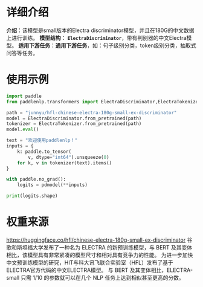 # 详细介绍
**介绍**：该模型是small版本的Electra discriminator模型，并且在180G的中文数据上进行训练。
**模型结构**： **`ElectraDiscriminator`**，带有判别器的中文Electra模型。
**适用下游任务**：**通用下游任务**，如：句子级别分类，token级别分类，抽取式问答等任务。

# 使用示例

```python
import paddle
from paddlenlp.transformers import ElectraDiscriminator,ElectraTokenizer

path = "junnyu/hfl-chinese-electra-180g-small-ex-discriminator"
model = ElectraDiscriminator.from_pretrained(path)
tokenizer = ElectraTokenizer.from_pretrained(path)
model.eval()

text = "欢迎使用paddlenlp！"
inputs = {
    k: paddle.to_tensor(
        v, dtype="int64").unsqueeze(0)
    for k, v in tokenizer(text).items()
}

with paddle.no_grad():
    logits = pdmodel(**inputs)

print(logits.shape)

```

# 权重来源

https://huggingface.co/hfl/chinese-electra-180g-small-ex-discriminator
谷歌和斯坦福大学发布了一种名为 ELECTRA 的新预训练模型，与 BERT 及其变体相比，该模型具有非常紧凑的模型尺寸和相对具有竞争力的性能。 为进一步加快中文预训练模型的研究，HIT与科大讯飞联合实验室（HFL）发布了基于ELECTRA官方代码的中文ELECTRA模型。 与 BERT 及其变体相比，ELECTRA-small 只需 1/10 的参数就可以在几个 NLP 任务上达到相似甚至更高的分数。
